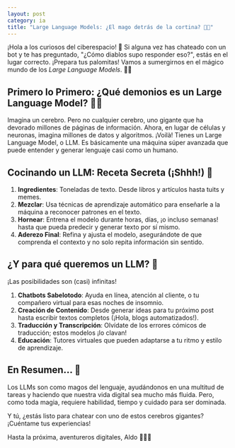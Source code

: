 ```yaml
---
layout: post
category: ia
title: "Large Language Models: ¿El mago detrás de la cortina? 🎩🤖"
---
```




¡Hola a los curiosos del ciberespacio! 🌌 Si alguna vez has chateado con un bot y te has preguntado, "¿Cómo diablos supo responder eso?", estás en el lugar correcto. ¡Prepara tus palomitas! Vamos a sumergirnos en el mágico mundo de los *Large Language Models*. 🍿🔮

## Primero lo Primero: ¿Qué demonios es un Large Language Model? 🤷‍♂️

Imagina un cerebro. Pero no cualquier cerebro, uno gigante que ha devorado millones de páginas de información. Ahora, en lugar de células y neuronas, imagina millones de datos y algoritmos. ¡Voilà! Tienes un Large Language Model, o LLM. Es básicamente una máquina súper avanzada que puede entender y generar lenguaje casi como un humano.

## Cocinando un LLM: Receta Secreta (¡Shhh!) 🍳

1. **Ingredientes**: Toneladas de texto. Desde libros y artículos hasta tuits y memes.
2. **Mezclar**: Usa técnicas de aprendizaje automático para enseñarle a la máquina a reconocer patrones en el texto.
3. **Hornear**: Entrena el modelo durante horas, días, ¡o incluso semanas! hasta que pueda predecir y generar texto por sí mismo.
4. **Aderezo Final**: Refina y ajusta el modelo, asegurándote de que comprenda el contexto y no solo repita información sin sentido.

## ¿Y para qué queremos un LLM? 🚀

¡Las posibilidades son (casi) infinitas!

1. **Chatbots Sabelotodo**: Ayuda en línea, atención al cliente, o tu compañero virtual para esas noches de insomnio.
2. **Creación de Contenido**: Desde generar ideas para tu próximo post hasta escribir textos completos (¡Hola, blogs automatizados!).
3. **Traducción y Transcripción**: Olvídate de los errores cómicos de traducción; estos modelos ¡lo clavan!
4. **Educación**: Tutores virtuales que pueden adaptarse a tu ritmo y estilo de aprendizaje.

## En Resumen... 🌟

Los LLMs son como magos del lenguaje, ayudándonos en una multitud de tareas y haciendo que nuestra vida digital sea mucho más fluida. Pero, como toda magia, requiere habilidad, tiempo y cuidado para ser dominada.

Y tú, ¿estás listo para chatear con uno de estos cerebros gigantes? ¡Cuéntame tus experiencias!

Hasta la próxima, aventureros digitales,
Aldo 🎩🤖🌌


